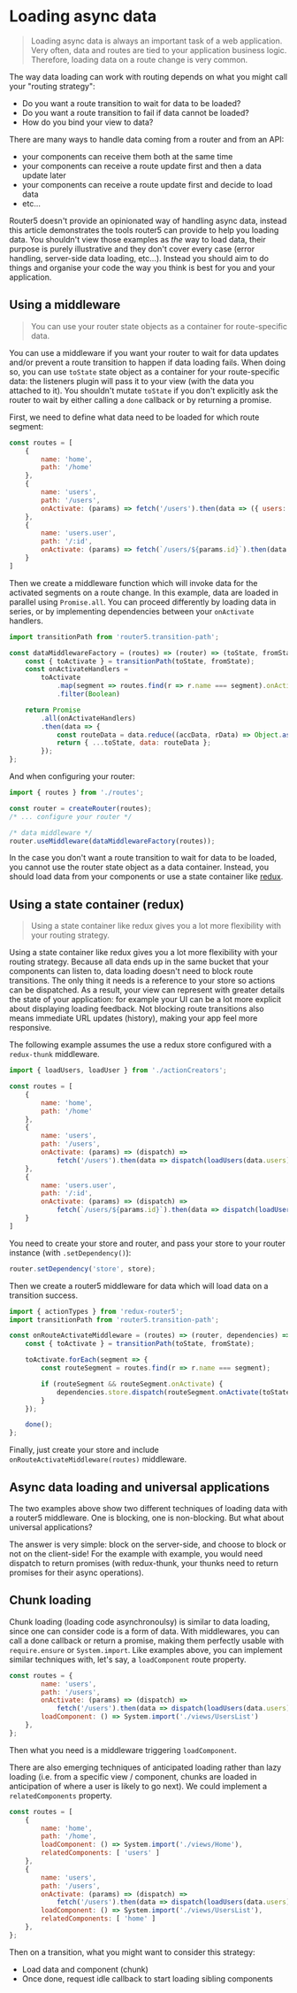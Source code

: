 # Loading async data

> Loading async data is always an important task of a web application. Very often, data and routes are tied to your application business logic. Therefore, loading data on a route change is very common.

The way data loading can work with routing depends on what you might call your "routing strategy":
- Do you want a route transition to wait for data to be loaded?
- Do you want a route transition to fail if data cannot be loaded?
- How do you bind your view to data?

There are many ways to handle data coming from a router and from an API:
- your components can receive them both at the same time
- your components can receive a route update first and then a data update later
- your components can receive a route update first and decide to load data
- etc...

Router5 doesn't provide an opinionated way of handling async data, instead this article demonstrates the tools router5 can provide to help you loading data. You shouldn't view those examples as _the_ way to load data, their purpose is purely illustrative and they don't cover every case (error handling, server-side data loading, etc...). Instead you should aim to do things and organise your code the way you think is best for you and your application.

## Using a middleware

> You can use your router state objects as a container for route-specific data.

You can use a middleware if you want your router to wait for data updates and/or prevent a route transition to happen if data loading fails.
When doing so, you can use `toState` state object as a container for your route-specific data: the listeners plugin will pass it to your view (with the data you attached to it). You shouldn't mutate `toState` if you don't explicitly ask the router to wait by either calling a `done` callback or by returning a promise.

First, we need to define what data need to be loaded for which route segment:

```javascript
const routes = [
    {
        name: 'home',
        path: '/home'
    },
    {
        name: 'users',
        path: '/users',
        onActivate: (params) => fetch('/users').then(data => ({ users: data.users }))
    },
    {
        name: 'users.user',
        path: '/:id',
        onActivate: (params) => fetch(`/users/${params.id}`).then(data => ({ user: data.user }))
    }
]
```

Then we create a middleware function which will invoke data for the activated segments on a route change. In this example, data are loaded in parallel using `Promise.all`. You can proceed differently by loading data in series, or by implementing dependencies between your `onActivate` handlers.

```javascript
import transitionPath from 'router5.transition-path';

const dataMiddlewareFactory = (routes) => (router) => (toState, fromState) => {
    const { toActivate } = transitionPath(toState, fromState);
    const onActivateHandlers =
        toActivate
            .map(segment => routes.find(r => r.name === segment).onActivate)
            .filter(Boolean)

    return Promise
        .all(onActivateHandlers)
        .then(data => {
            const routeData = data.reduce((accData, rData) => Object.assign(accData, rData), {});
            return { ...toState, data: routeData };
        });
};
```

And when configuring your router:

```javascript
import { routes } from './routes';

const router = createRouter(routes);
/* ... configure your router */

/* data middleware */
router.useMiddleware(dataMiddlewareFactory(routes));
```

In the case you don't want a route transition to wait for data to be loaded, you cannot use the router state object as a data container. Instead, you should load data from your components or use a state container like [redux](http://rackt.org/redux/index.html).


## Using a state container (redux)

> Using a state container like redux gives you a lot more flexibility with your routing strategy.

Using a state container like redux gives you a lot more flexibility with your routing strategy. Because all data ends up in the same bucket that your components can listen to, data loading doesn't need to block route transitions. The only thing it needs is a reference to your store so actions can be dispatched. As a result, your view can represent with greater details the state of your application: for example your UI can be a lot more explicit about displaying loading feedback. Not blocking route transitions also means immediate URL updates (history), making your app feel more responsive.

The following example assumes the use a redux store configured with a `redux-thunk` middleware.

```javascript
import { loadUsers, loadUser } from './actionCreators';

const routes = [
    {
        name: 'home',
        path: '/home'
    },
    {
        name: 'users',
        path: '/users',
        onActivate: (params) => (dispatch) =>
            fetch('/users').then(data => dispatch(loadUsers(data.users)))
    },
    {
        name: 'users.user',
        path: '/:id',
        onActivate: (params) => (dispatch) =>
            fetch(`/users/${params.id}`).then(data => dispatch(loadUser(data.user)))
    }
]
```

You need to create your store and router, and pass your store to your router instance (with `.setDependency()`):

```javascript
router.setDependency('store', store);
```

Then we create a router5 middleware for data which will load data on a transition success.

```javascript
import { actionTypes } from 'redux-router5';
import transitionPath from 'router5.transition-path';

const onRouteActivateMiddleware = (routes) => (router, dependencies) => (toState, fromState, done) => {
    const { toActivate } = transitionPath(toState, fromState);

    toActivate.forEach(segment => {
        const routeSegment = routes.find(r => r.name === segment);

        if (routeSegment && routeSegment.onActivate) {
            dependencies.store.dispatch(routeSegment.onActivate(toState.params));
        }
    });

    done();
};
```

Finally, just create your store and include `onRouteActivateMiddleware(routes)` middleware.

## Async data loading and universal applications

The two examples above show two different techniques of loading data with a router5 middleware. One is blocking, one is non-blocking. But what about universal applications?

The answer is very simple: block on the server-side, and choose to block or not on the client-side! For the example with example, you would need dispatch to return promises (with redux-thunk, your thunks need to return promises for their async operations).


## Chunk loading

Chunk loading (loading code asynchronoulsy) is similar to data loading, since one can consider code is a form of data. With middlewares, you can call a done callback or return a promise, making them perfectly usable with `require.ensure` or `System.import`. Like examples above, you can implement similar techniques with, let's say, a `loadComponent` route property.

```js
const routes = {
        name: 'users',
        path: '/users',
        onActivate: (params) => (dispatch) =>
            fetch('/users').then(data => dispatch(loadUsers(data.users))),
        loadComponent: () => System.import('./views/UsersList')
    },
};
```

Then what you need is a middleware triggering `loadComponent`.

There are also emerging techniques of anticipated loading rather than lazy loading (i.e. from a specific view / component, chunks are loaded in anticipation of where a user is likely to go next). We could implement a `relatedComponents` property.


```js
const routes = [
    {
        name: 'home',
        path: '/home',
        loadComponent: () => System.import('./views/Home'),
        relatedComponents: [ 'users' ]
    },
    {
        name: 'users',
        path: '/users',
        onActivate: (params) => (dispatch) =>
            fetch('/users').then(data => dispatch(loadUsers(data.users))),
        loadComponent: () => System.import('./views/UsersList'),
        relatedComponents: [ 'home' ]
    },
};
```

Then on a transition, what you might want to consider this strategy:
- Load data and component (chunk)
- Once done, request idle callback to start loading sibling components
